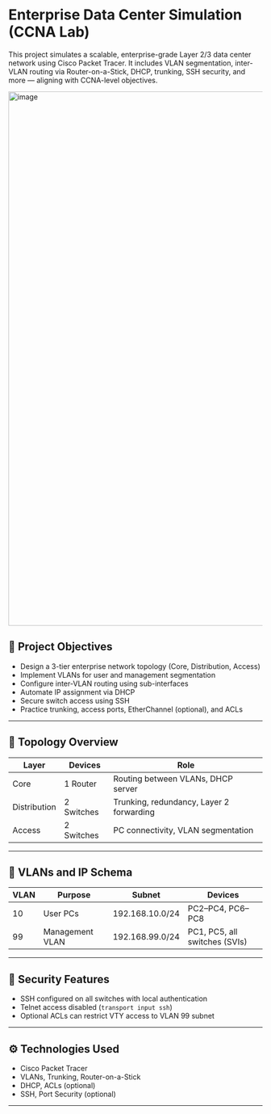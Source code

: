 # Enterprise Data Center Simulation (CCNA Lab)

This project simulates a scalable, enterprise-grade Layer 2/3 data center network using Cisco Packet Tracer. It includes VLAN segmentation, inter-VLAN routing via Router-on-a-Stick, DHCP, trunking, SSH security, and more — aligning with CCNA-level objectives.


<img width="1058" alt="image" src="https://github.com/user-attachments/assets/dbdf3746-ea83-4e84-a562-a3c025540a92" />



## 📌 Project Objectives

- Design a 3-tier enterprise network topology (Core, Distribution, Access)
- Implement VLANs for user and management segmentation
- Configure inter-VLAN routing using sub-interfaces
- Automate IP assignment via DHCP
- Secure switch access using SSH
- Practice trunking, access ports, EtherChannel (optional), and ACLs

---

## 🧱 Topology Overview

| Layer         | Devices        | Role                                      |
|---------------|----------------|-------------------------------------------|
| Core          | 1 Router       | Routing between VLANs, DHCP server        |
| Distribution  | 2 Switches     | Trunking, redundancy, Layer 2 forwarding  |
| Access        | 2 Switches     | PC connectivity, VLAN segmentation        |

---

## 🧩 VLANs and IP Schema

| VLAN  | Purpose         | Subnet             | Devices         |
|--------|------------------|----------------------|-----------------|
| 10     | User PCs         | 192.168.10.0/24      | PC2–PC4, PC6–PC8 |
| 99     | Management VLAN  | 192.168.99.0/24      | PC1, PC5, all switches (SVIs) |

---

## 🔐 Security Features

- SSH configured on all switches with local authentication
- Telnet access disabled (`transport input ssh`)
- Optional ACLs can restrict VTY access to VLAN 99 subnet

---

## ⚙️ Technologies Used

- Cisco Packet Tracer
- VLANs, Trunking, Router-on-a-Stick
- DHCP, ACLs (optional)
- SSH, Port Security (optional)

---
